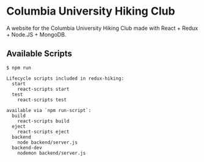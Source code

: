 # Columbia University Hiking Club

A website for the Columbia University Hiking Club made with React + Redux + Node.JS + MongoDB.

## Available Scripts

```
$ npm run

Lifecycle scripts included in redux-hiking:
  start
    react-scripts start
  test
    react-scripts test

available via `npm run-script`:
  build
    react-scripts build
  eject
    react-scripts eject
  backend
    node backend/server.js
  backend-dev
    nodemon backend/server.js
```